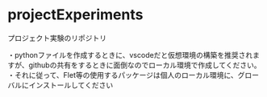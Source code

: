 # projectExperiments
プロジェクト実験のリポジトリ

・pythonファイルを作成するときに、vscodeだと仮想環境の構築を推奨されますが、githubの共有をするときに面倒なのでローカル環境で作成してください。
・それに従って、Flet等の使用するパッケージは個人のローカル環境に、グローバルにインストールしてください
